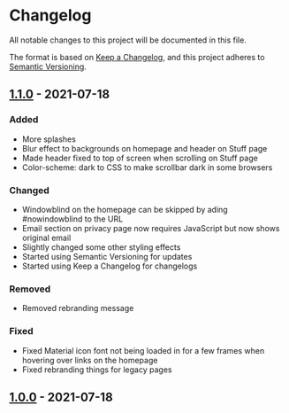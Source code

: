 # Changelog
All notable changes to this project will be documented in this file.

The format is based on [Keep a Changelog](https://keepachangelog.com/en/1.0.0/),
and this project adheres to [Semantic Versioning](https://semver.org/spec/v2.0.0.html).

## [1.1.0] - 2021-07-18
### Added
- More splashes
- Blur effect to backgrounds on homepage and header on Stuff page
- Made header fixed to top of screen when scrolling on Stuff page
- Color-scheme: dark to CSS to make scrollbar dark in some browsers

### Changed
- Windowblind on the homepage can be skipped by ading #nowindowblind to the URL
- Email section on privacy page now requires JavaScript but now shows original email
- Slightly changed some other styling effects
- Started using Semantic Versioning for updates
- Started using Keep a Changelog for changelogs

### Removed
- Removed rebranding message

### Fixed
- Fixed Material icon font not being loaded in for a few frames when hovering over links on the homepage
- Fixed rebranding things for legacy pages

## [1.0.0] - 2021-07-18

[1.1.0]: https://github.com/Wicycool/wicycool.github.io/releases/tag/v1.1.0
[1.0.0]: https://github.com/Wicycool/wicycool.github.io/releases/tag/v1.0.0
